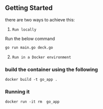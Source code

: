 ## Getting Started
there are two ways to achieve this:
1. `Run locally`

Run the below command
```bash
go run main.go deck.go
```


2. `Run in a Docker environment`
### build the container using the following
```
docker build -t go_app .
```
### Running it 

```
docker run -it rm  go_app
```
